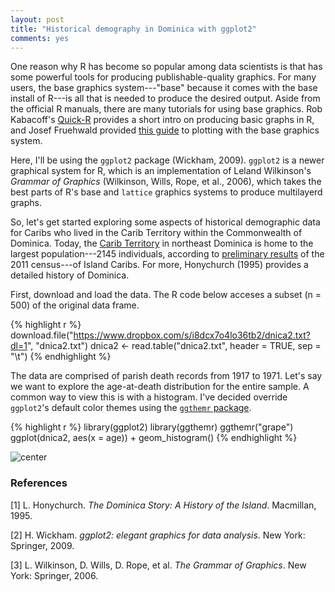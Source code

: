 ```yaml
---
layout: post
title: "Historical demography in Dominica with ggplot2"
comments: yes
---
```




One reason why R has become so popular among data scientists is that has some powerful tools for producing publishable-quality graphics. For many users, the base graphics system---"base" because it comes with the base install of R---is all that is needed to produce the desired output. Aside from the official R manuals, there are many tutorials for using base graphics. Rob Kabacoff's [Quick-R](http://www.statmethods.net/graphs/index.html) provides a short intro on producing basic graphs in R, and Josef Fruehwald provided [this guide](http://jofrhwld.github.io/rstudy/week4.html#Base) to plotting with the base graphics system.

Here, I'll be using the `ggplot2` package (Wickham, 2009). `ggplot2` is a newer graphical system for R, which is an implementation of Leland Wilkinson's _Grammar of Graphics_ (Wilkinson, Wills, Rope, et al., 2006), which takes the best parts of R's base and `lattice` graphics systems to produce multilayerd graphs.

So, let's get started exploring some aspects of historical demographic data for Caribs who lived in the Carib Territory within the Commonwealth of Dominica. Today, the [Carib Territory](http://en.wikipedia.org/wiki/Carib_Territory) in northeast Dominica is home to the largest population---2145 individuals, according to [preliminary results](http://dominica.gov.dm/images/documents/2011_census_report.pdf) of the 2011 census---of Island Caribs. For more, Honychurch (1995) provides a detailed history of Dominica.

First, download and load the data. The R code below acceses a subset (n = 500) of the original data frame.


{% highlight r %}
download.file("https://www.dropbox.com/s/i8dcx7o4lo36tb2/dnica2.txt?dl=1", "dnica2.txt")
dnica2 <- read.table("dnica2.txt", header = TRUE, sep = "\t")
{% endhighlight %}

The data are comprised of parish death records from 1917 to 1971. Let's say we want to explore the age-at-death distribution for the entire sample. A common way to view this is with a histogram. I've decided override `ggplot2`'s default color themes using the [`ggthemr` package](https://github.com/cttobin/ggthemr).


{% highlight r %}
library(ggplot2)
library(ggthemr)
ggthemr("grape")
ggplot(dnica2, aes(x = age)) + geom_histogram()
{% endhighlight %}

![center](http://bateyt.github.io/dominica/figs/2014-10-30-explore-dnica/unnamed-chunk-3-1.png) 




<!--The <iframe> below is for including an interactive ggvis plot that runs from shinyapps.io

<iframe frameborder="0" allowtransparency="true" scrolling="no" height="450" width="100%" src="https://bateyt.shinyapps.io/dnica_age-hist/"></iframe>-->


### References

[1] L. Honychurch. _The Dominica Story: A History of the Island_. Macmillan, 1995.

[2] H. Wickham. _ggplot2: elegant graphics for data analysis_. New York: Springer, 2009.

[3] L. Wilkinson, D. Wills, D. Rope, et al. _The Grammar of Graphics_. New York: Springer, 2006.